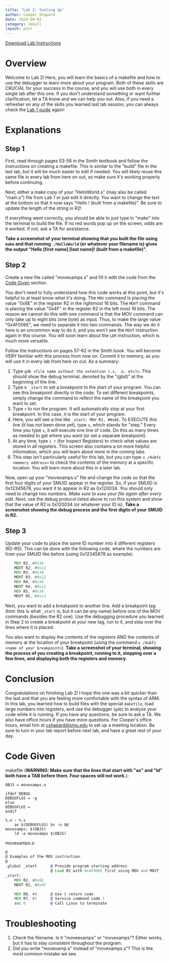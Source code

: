 ```yaml
---
title: "Lab 2: Tooling Up"
author: Cooper Shapard
date: 2024-09-03
category: Jekyll
layout: post
---
```


[Download Lab Instructions](/ECE1181/pages/Lab2/Lab2_ToolingUp.pdf)

# Overview
Welcome to Lab 2! Here, you will learn the basics of a makefile and how to use the debugger to learn more about your program. Both of these skills are CRUCIAL for your success in the course, and you will use both in every single lab after this one. If you don't understand something or want further clarification, let a TA know and we can help you out. Also, if you need a refresher on any of the skills you learned last lab session, you can always check the [Lab 1 guide](/ECE1181/pages/Lab1/Lab1/) again!

# Explanations
## Step 1
First, read through pages 53-56 in the Smith textbook and follow the instructions on creating a makefile. This is similar to the "build" file in the last lab, but it will be much easier to edit if needed. You will likely reuse this same file in every lab from here on out, so make sure it's working properly before continuing. 
 
Next, either a make copy of your "HelloWorld.s" (may also be called "main.s") file from Lab 1 or just edit it directly. You want to change the text at the bottom so that it now says "Hello <first name> <last name>! (built from a makefile)". Be sure to update the length of the string in R2!

If everything went correctly, you should be able to just type in "make" into the terminal to build the file. If no red words pop up on the screen, odds are it worked. If not, ask a TA for assistance.

**Take a screenshot of your terminal showing that you built the file using `make` and that running `./HelloWorld` (or whatever your filename is) gives the output "Hello [first name] [last name]! (built from a makefile)".**

## Step 2
Create a new file called "movexamps.s" and fill it with the code from the [Code Given](#code-given) section.

You don't need to fully understand how this code works at this point, but it's helpful to at least know what it's doing. The `MOV` command is placing the value "0x6E" in the register R2 in the rightmost 16 bits. The `MOVT` command is placing the value "0x4F" in the register R2 in the left most 16 bits. The reason we cannot do this with one command is that the MOV command can only take up to eight bits (one byte) as input. Thus, to make the large value "0x4F006E", we need to separate it into two commands. The way we do it here is an uncommon way to do it, and you won't see the `MOVT` instruction again in this course. You will soon learn about the `LDR` instruction, which is much more versatile.

Follow the instructions on pages 57-62 in the Smith book. You will become VERY familiar with this process from now on. Commit it to memory, as you will use it in every lab from here on out. As a summary:
1. Type `gdb <file name without the extention (.s, .o, etc)>`. This should show the debug terminal, denoted by the "(gbd)" at the beginning of the line.
2. Type `b _start` to set a breakpoint to the start of your program. You can see this breakpoint directly in the code. To set different breakpoints, simply change the command to reflect the name of the breakpoint you want to set.
3. Type `r` to run the program. It will automatically stop at your first breakpoint. In this case, it is the start of your program.
4. Here, you will see a line like `_start: MOV R2, #0x6E`. To EXECUTE this line (it has not been done yet), type `s`, which stands for "step." Every time you type `s`, it will execute one line of code. Do this as many times as needed to get where you want (or set a separate breakpoint).
5. At any time, type `i r` (for Inspect Registers) to check what values are stored in all registers. This screen also contains a lot more helpful information, which you will learn about more in the coming labs.
6.  This step isn't particularly useful for this lab, but you can type `x /4ubfx <memory address>` to check the contents of the memory at a specific location. You will learn more about this in a later lab.

Now, open up your "movexamps.s" file and change the code so that the first four digits of your SMUID appear in the register. So, if your SMUID is 0x12345678, you want it to appear in R2 as 0x120034. You should only need to change two numbers. *Make sure to `make` your file again after every edit.* Next, use the debug protocol listed above to run this system and show that the value of R2 is 0x120034 (or whatever your ID is). **Take a screenshot showing the debug process and the first digits of your SMUID in R2.**

## Step 3
Update your code to place the same ID number into 4 different registers (R2-R5). This can be done with the following code, where the numbers are from your SMUID like before (using 0x12345678 as example):
```asm
    MOV R2, #0x34 
    MOVT R2, #0x12 
    MOV R3, #0x34 
    MOVT R3, #0x12 
    MOV R4, #0x34 
    MOVT R4, #0x12 
    MOV R5, #0x34 
    MOVT R5, #0x12 
```
Next, you want to add a breakpoint to another line. Add a breakpoint tag (hint: this is what `_start` is, but it can be any name) before one of the MOV commands (besides the R2 one). Use the debugging procedure you learned in Step 2 to create a breakpoint at your new tag, run to it, and step over the lines where it is placed. 

You also want to display the contents of the registers AND the contents of memory at the location of your breakpoint (using the command `x /4ubfi <name of your breakpoint>`). **Take a screenshot of your terminal, showing the process of you creating a breakpoint, running to it, stepping over a few lines, and displaying both the registers and memory.**

# Conclusion
Congratulations on finishing Lab 2! I hope this one was a bit quicker than the last and that you are feeling more comfortable with the syntax of ARM. In this lab, you learned how to build files with the special `makefile`, load large numbers into registers, and use the debugger (`gdb`) to analyze your code while it is running. If you have any questions, be sure to ask a TA. We also have office hours if you have more questions. For Cooper's office hours, email him at cshapard@smu.edu to set up a meeting location. Be sure to turn in your lab report before next lab, and have a great rest of your day.


# Code Given
makefile (**WARNING: Make sure that the lines that start with "as" and "ld" both have a TAB before them. Four spaces will not work.**):
```
OBJS = movexamps.o

ifdef DEBUG
DEBUGFLGS = -g
else
DEBUGFLGS =
endif

%.o : %.s
    as $(DEBUGFLGS) $< -o $@
movexamps: $(OBJS)
    ld -o movexamps $(OBJS)
```
movexamps.s:
```asm
@
@ Examples of the MOV instruction.
@
.global _start      @ Provide program starting address
                    @ Load R2 with 0x4F006E first using MOV and MOVT
_start: 
    MOV R2, #0x6E
    MOVT R2, #0x4F

    MOV R0, #0      @ Use 0 return code
    MOV R7, #1      @ Service command code 1
    svc 0           @ Call Linux to terminate
```

# Troubleshooting
1. Check the filename. Is it "moveexamps" or "movexamps"? Either works, but it has to stay consistent throughout the program.
2. Did you write "movexamp.s" instead of "movexamps.s"? This is the most common mistake we see.